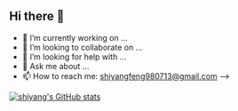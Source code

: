 ## Hi there 👋


- 🔭 I’m currently working on ...
- 👯 I’m looking to collaborate on ...
- 🤔 I’m looking for help with ...
- 💬 Ask me about ...
- 📫 How to reach me: shiyangfeng980713@gmail.com
-->


[![shiyang's GitHub stats](https://github-readme-stats.vercel.app/api?username=Shiyang980713)](https://github.com/anuraghazra/github-readme-stats)
